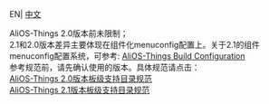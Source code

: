 EN| [中文](AliOS-Things板级支持目录规范) 

AliOS-Things 2.0版本前未限制；  
2.1和2.0版本差异主要体现在组件化menuconfig配置上。关于2.1的组件menuconfig配置系统，可参考:
[AliOS-Things Build Configuration](AliOS-Things-Build-Configuration)  
参考规范前，请先确认使用的版本。具体规范请点击：  
[AliOS-Things 2.0版本板级支持目录规范](AliOS-Things板级支持目录规范V2.0)    
[AliOS-Things 2.1版本板级支持目录规范](AliOS-Things板级支持目录规范V2.1)    
